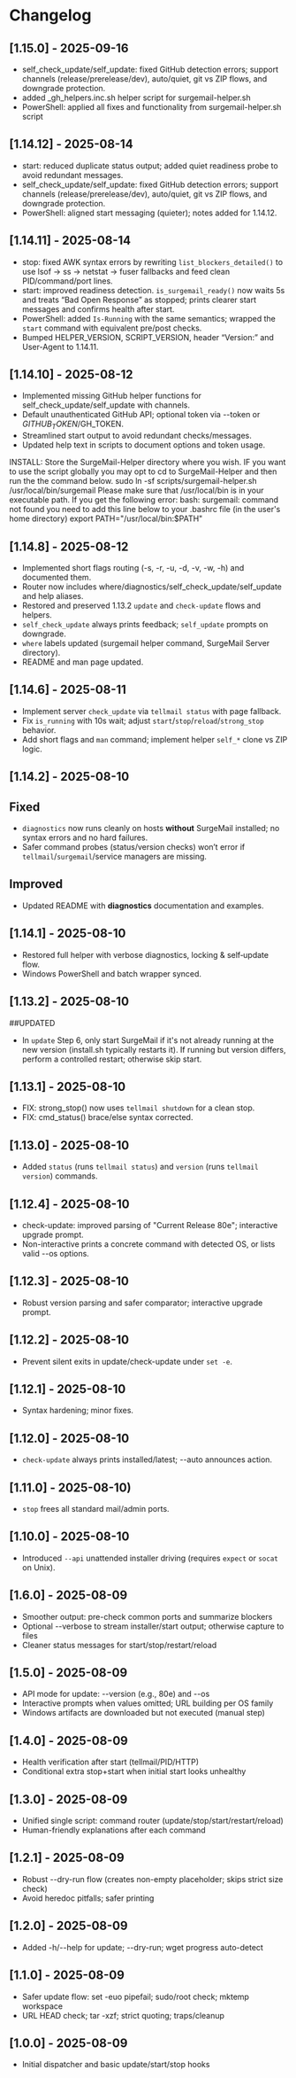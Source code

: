 # Changelog

## [1.15.0] - 2025-09-16
- self_check_update/self_update: fixed GitHub detection errors; support channels (release/prerelease/dev), auto/quiet, git vs ZIP flows, and downgrade protection.
- added _gh_helpers.inc.sh helper script for surgemail-helper.sh
- PowerShell: applied all fixes and functionality from surgemail-helper.sh script

## [1.14.12] - 2025-08-14
- start: reduced duplicate status output; added quiet readiness probe to avoid redundant messages.
- self_check_update/self_update: fixed GitHub detection errors; support channels (release/prerelease/dev), auto/quiet, git vs ZIP flows, and downgrade protection.
- PowerShell: aligned start messaging (quieter); notes added for 1.14.12.

## [1.14.11] - 2025-08-14
- stop: fixed AWK syntax errors by rewriting `list_blockers_detailed()` to use lsof → ss → netstat → fuser fallbacks and feed clean PID/command/port lines.
- start: improved readiness detection. `is_surgemail_ready()` now waits 5s and treats “Bad Open Response” as stopped; prints clearer start messages and confirms health after start.
- PowerShell: added `Is-Running` with the same semantics; wrapped the `start` command with equivalent pre/post checks.
- Bumped HELPER_VERSION, SCRIPT_VERSION, header “Version:” and User-Agent to 1.14.11.

## [1.14.10] - 2025-08-12
- Implemented missing GitHub helper functions for self_check_update/self_update with channels.
- Default unauthenticated GitHub API; optional token via --token or $GITHUB_TOKEN/$GH_TOKEN.
- Streamlined start output to avoid redundant checks/messages.
- Updated help text in scripts to document options and token usage.

INSTALL:
Store the SurgeMail-Helper directory where you wish. IF you want to use the script globally
you may opt to cd to SurgeMail-Helper and then run the the command below.
  sudo ln -sf scripts/surgemail-helper.sh /usr/local/bin/surgemail
Please make sure that /usr/local/bin is in your executable path. If you get the following error:
  bash: surgemail: command not found
 you need to add this line below to your .bashrc file (in the user's home directory)
  export PATH="/usr/local/bin:$PATH"

## [1.14.8] - 2025-08-12
- Implemented short flags routing (-s, -r, -u, -d, -v, -w, -h) and documented them.
- Router now includes where/diagnostics/self_check_update/self_update and help aliases.
- Restored and preserved 1.13.2 `update` and `check-update` flows and helpers.
- `self_check_update` always prints feedback; `self_update` prompts on downgrade.
- `where` labels updated (surgemail helper command, SurgeMail Server directory).
- README and man page updated.

## [1.14.6] - 2025-08-11
- Implement server `check_update` via `tellmail status` with page fallback.
- Fix `is_running` with 10s wait; adjust `start`/`stop`/`reload`/`strong_stop` behavior.
- Add short flags and `man` command; implement helper `self_*` clone vs ZIP logic.

## [1.14.2] - 2025-08-10
## Fixed
- `diagnostics` now runs cleanly on hosts **without** SurgeMail installed; no syntax errors and no hard failures.
- Safer command probes (status/version checks) won’t error if `tellmail`/`surgemail`/service managers are missing.
## Improved
- Updated README with **diagnostics** documentation and examples.

## [1.14.1] - 2025-08-10
- Restored full helper with verbose diagnostics, locking & self‑update flow.
- Windows PowerShell and batch wrapper synced.

## [1.13.2] - 2025-08-10
##UPDATED
- In `update` Step 6, only start SurgeMail if it's not already running at the new version (install.sh typically restarts it). If running but version differs, perform a controlled restart; otherwise skip start.

## [1.13.1] - 2025-08-10
- FIX: strong_stop() now uses `tellmail shutdown` for a clean stop.
- FIX: cmd_status() brace/else syntax corrected.

## [1.13.0] - 2025-08-10
- Added `status` (runs `tellmail status`) and `version` (runs `tellmail version`) commands.

## [1.12.4] - 2025-08-10
- check-update: improved parsing of "Current Release 80e"; interactive upgrade prompt.
- Non-interactive prints a concrete command with detected OS, or lists valid --os options.

## [1.12.3] - 2025-08-10
- Robust version parsing and safer comparator; interactive upgrade prompt.

## [1.12.2] - 2025-08-10
- Prevent silent exits in update/check-update under `set -e`.

## [1.12.1] - 2025-08-10
- Syntax hardening; minor fixes.

## [1.12.0] - 2025-08-10
- `check-update` always prints installed/latest; --auto announces action.

## [1.11.0] - 2025-08-10)
- `stop` frees all standard mail/admin ports.

## [1.10.0] - 2025-08-10
- Introduced `--api` unattended installer driving (requires `expect` or `socat` on Unix).

## [1.6.0] - 2025-08-09
- Smoother output: pre-check common ports and summarize blockers
- Optional --verbose to stream installer/start output; otherwise capture to files
- Cleaner status messages for start/stop/restart/reload

## [1.5.0] - 2025-08-09
- API mode for update: --version <ver> (e.g., 80e) and --os <target>
- Interactive prompts when values omitted; URL building per OS family
- Windows artifacts are downloaded but not executed (manual step)

## [1.4.0] - 2025-08-09
- Health verification after start (tellmail/PID/HTTP)
- Conditional extra stop+start when initial start looks unhealthy

## [1.3.0] - 2025-08-09
- Unified single script: command router (update/stop/start/restart/reload)
- Human-friendly explanations after each command

## [1.2.1] - 2025-08-09
- Robust --dry-run flow (creates non-empty placeholder; skips strict size check)
- Avoid heredoc pitfalls; safer printing

## [1.2.0] - 2025-08-09
- Added -h/--help for update; --dry-run; wget progress auto-detect

## [1.1.0] - 2025-08-09
- Safer update flow: set -euo pipefail; sudo/root check; mktemp workspace
- URL HEAD check; tar -xzf; strict quoting; traps/cleanup

## [1.0.0] - 2025-08-09
- Initial dispatcher and basic update/start/stop hooks